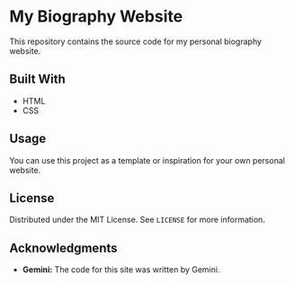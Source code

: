 # My Biography Website

This repository contains the source code for my personal biography website.

## Built With

* HTML
* CSS

## Usage 
You can use this project as a template or inspiration for your own personal website.

## License

Distributed under the MIT License. See `LICENSE` for more information.

## Acknowledgments

* **Gemini:** The code for this site was written by Gemini.
